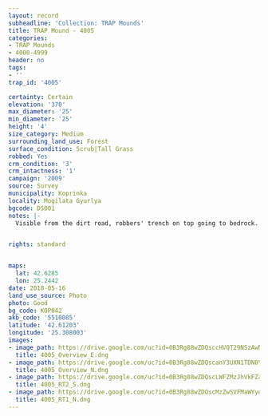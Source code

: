 ```yaml
---
layout: record
subheadline: 'Collection: TRAP Mounds'
title: TRAP Mound - 4005
categories:
- TRAP Mounds
- 4000-4999
header: no
tags:
- ''
trap_id: '4005'

certainty: Certain
elevation: '370'
max_diameter: '25'
min_diameter: '25'
height: '4'
size_category: Medium
surrounding_land_use: Forest
surface_condition: Scrub|Tall Grass
robbed: Yes
crm_condition: '3'
crm_intactness: '1'
campaign: '2009'
source: Survey
municipality: Koprinka
locality: Mogilata Gyurlya
bgcode: DS001
notes: |-
  Visible from the dirt road, robbers' trench on top going to bedrock.


rights: standard


maps:
  lat: 42.6285
  lon: 25.2442
date: 2018-05-16
land_use_source: Photo
photo: Good
bg_code: КОР042
akb_code: '5510085'
latitude: '42.61203'
longitude: '25.308003'
images:
- image_path: https://drive.google.com/uc?id=0B3Rg88wZDQsccHVQT29NSzAwN1E
  title: 4005_Overview_E.dng
- image_path: https://drive.google.com/uc?id=0B3Rg88wZDQscanY3UXN1TDN0Y2s
  title: 4005_Overview_N.dng
- image_path: https://drive.google.com/uc?id=0B3Rg88wZDQscLWFZMzJhVkFZaU0
  title: 4005_RT2_S.dng
- image_path: https://drive.google.com/uc?id=0B3Rg88wZDQscMzZwSVFMaWYyeEU
  title: 4005_RT1_N.dng
---
```

